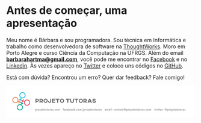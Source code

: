 # Antes de começar, uma apresentação

Meu nome é Bárbara e sou programadora. Sou técnica em Informática e trabalho como desenvolvedora de software na [ThoughtWorks](https://www.thoughtworks.com/pt/). Moro em Porto Alegre e curso Ciência da Computação na UFRGS.
Além do email **barbarahartma@gmail.com**, você pode me encontrar no [Facebook](https://www.fb.com/bahartmann) e no [Linkedin](https://br.linkedin.com/in/bárbara-hartmann-3a3a0768). Às vezes apareço no [Twitter](https://twitter.com/bahartmann) e coloco uns códigos no [GitHub](https://github.com/bahartmann).

Está com dúvida? Encontrou um erro? Quer dar feedback? Fale comigo!


![{{book.}}](rodape.png)

